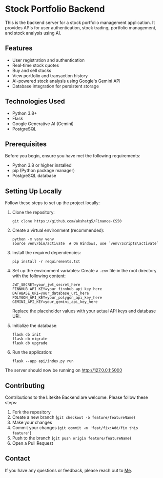 # Stock Portfolio Backend

This is the backend server for a stock portfolio management application. It provides APIs for user authentication, stock trading, portfolio management, and stock analysis using AI.

## Features

- User registration and authentication
- Real-time stock quotes
- Buy and sell stocks
- View portfolio and transaction history
- AI-powered stock analysis using Google's Gemini API
- Database integration for persistent storage

## Technologies Used

- Python 3.8+
- Flask
- Google Generative AI (Gemini)
- PostgreSQL

## Prerequisites

Before you begin, ensure you have met the following requirements:

- Python 3.8 or higher installed
- pip (Python package manager)
- PostgreSQL database

## Setting Up Locally

Follow these steps to set up the project locally:

1. Clone the repository:
   ```
   git clone https://github.com/akshatg5/Finance-CS50
   ```

2. Create a virtual environment (recommended):
   ```
   python -m venv venv
   source venv/bin/activate  # On Windows, use `venv\Scripts\activate`
   ```

3. Install the required dependencies:
   ```
   pip install -r requirements.txt
   ```

4. Set up the environment variables:
   Create a `.env` file in the root directory with the following content:
   ```
   JWT_SECRET=your_jwt_secret_here
   FINNHUB_API_KEY=your_finnhub_api_key_here
   DATABASE_URI=your_database_uri_here
   POLYGON_API_KEY=your_polygon_api_key_here
   GEMINI_API_KEY=your_gemini_api_key_here
   ```
   Replace the placeholder values with your actual API keys and database URI.

5. Initialize the database:
   ```
   flask db init
   flask db migrate
   flask db upgrade
   ```

6. Run the application:
   ```
   flask --app api/index.py run
   ```

The server should now be running on http://127.0.0.1:5000

## Contributing

Contributions to the Litekite Backend are welcome. Please follow these steps:

1. Fork the repository
2. Create a new branch (`git checkout -b feature/featureName`)
3. Make your changes
4. Commit your changes (`git commit -m 'feat/fix:Add/fix this feature'`)
5. Push to the branch (`git push origin feature/featureName`)
6. Open a Pull Request


## Contact

If you have any questions or feedback, please reach out to [Me](https://x.com/AkshatGirdhar2).
